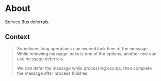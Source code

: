 # About

Service Bus deferrals.

## Context

> Sometimes long operations can exceed lock time of the message. While renewing message locks is one of the options, another one can use message deferrals.
>
> We can defer the message while processing occurs, then complete the message after process finishes.
